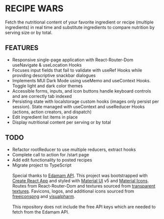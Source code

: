 # RECIPE WARS

Fetch the nutritional content of your favorite ingredient or recipe (multiple ingredients) in real time and substitute ingredients to compare nutrition by serving size or by total.

## FEATURES

- Responsive single-page application with React-Router-Dom useNavigate & useLocation Hooks
- Focuses input fields that fail to validate with useRef Hooks while providing descriptive snackbar dialogues
- Implements MUI Dark Mode using useMemo and useContext Hooks. Toggle light and dark color themes
- Accessible forms, inputs, and icon buttons handle keyboard controls and are correctly tab indexed
- Persisting state with localstorage custom hooks (images only persist per session). State managed with useContext and useReducer Hooks (actions, action creators, and dispatch)
- Edit ingredient list items in place
- Display nutritional content per serving or by total

## TODO

- Refactor rootReducer to use multiple reducers, extract hooks
- Complete call to action for /start page
- Add edit functionality to posted recipes
- Migrate project to TypeScript
  \
  \
  Special thanks to [Edamam API](https://developer.edamam.com/attribution). This project was bootstrapped with [Create React App](https://github.com/facebook/create-react-app) and styled with [Material UI](https://mui.com/) v5 and [Material Icons](https://mui.com/material-ui/material-icons/). Routes from React-Router-Dom and textures sourced from [transparent textures](https://www.transparenttextures.com/). Favicons, logos, and additional icons sourced from [freeiconspng](https://www.freeiconspng.com/) and [visualpharm](https://www.visualpharm.com/free-icons/). \
  \
  This repository does not include the free API keys which are needed to fetch from the Edamam API.
